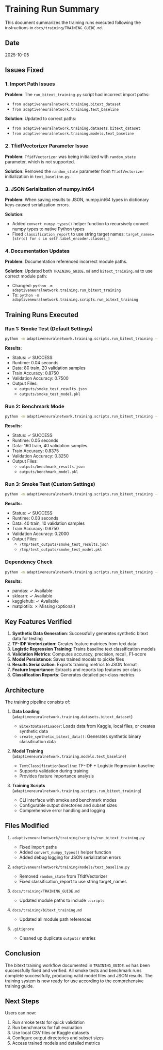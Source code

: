 # Training Run Summary

This document summarizes the training runs executed following the instructions in `docs/training/TRAINING_GUIDE.md`.

## Date
2025-10-05

## Issues Fixed

### 1. Import Path Issues
**Problem**: The `run_bitext_training.py` script had incorrect import paths:
- `from adaptiveneuralnetwork.training.bitext_dataset` 
- `from adaptiveneuralnetwork.training.text_baseline`

**Solution**: Updated to correct paths:
- `from adaptiveneuralnetwork.training.datasets.bitext_dataset`
- `from adaptiveneuralnetwork.training.models.text_baseline`

### 2. TfidfVectorizer Parameter Issue
**Problem**: `TfidfVectorizer` was being initialized with `random_state` parameter, which is not supported.

**Solution**: Removed the `random_state` parameter from `TfidfVectorizer` initialization in `text_baseline.py`.

### 3. JSON Serialization of numpy.int64
**Problem**: When saving results to JSON, numpy.int64 types in dictionary keys caused serialization errors.

**Solution**: 
- Added `convert_numpy_types()` helper function to recursively convert numpy types to native Python types
- Fixed `classification_report` to use string target names: `target_names=[str(c) for c in self.label_encoder.classes_]`

### 4. Documentation Updates
**Problem**: Documentation referenced incorrect module paths.

**Solution**: Updated both `TRAINING_GUIDE.md` and `bitext_training.md` to use correct module path:
- Changed: `python -m adaptiveneuralnetwork.training.run_bitext_training`
- To: `python -m adaptiveneuralnetwork.training.scripts.run_bitext_training`

## Training Runs Executed

### Run 1: Smoke Test (Default Settings)
```bash
python -m adaptiveneuralnetwork.training.scripts.run_bitext_training --mode smoke
```

**Results:**
- Status: ✓ SUCCESS
- Runtime: 0.04 seconds
- Data: 80 train, 20 validation samples
- Train Accuracy: 0.8750
- Validation Accuracy: 0.7500
- Output Files:
  - `outputs/smoke_test_results.json`
  - `outputs/smoke_test_model.pkl`

### Run 2: Benchmark Mode
```bash
python -m adaptiveneuralnetwork.training.scripts.run_bitext_training --mode benchmark --subset-size 200
```

**Results:**
- Status: ✓ SUCCESS
- Runtime: 0.05 seconds
- Data: 160 train, 40 validation samples
- Train Accuracy: 0.8375
- Validation Accuracy: 0.3250
- Output Files:
  - `outputs/benchmark_results.json`
  - `outputs/benchmark_model.pkl`

### Run 3: Smoke Test (Custom Settings)
```bash
python -m adaptiveneuralnetwork.training.scripts.run_bitext_training --mode smoke --subset-size 50 --output-dir /tmp/test_outputs
```

**Results:**
- Status: ✓ SUCCESS
- Runtime: 0.03 seconds
- Data: 40 train, 10 validation samples
- Train Accuracy: 0.6750
- Validation Accuracy: 0.2000
- Output Files:
  - `/tmp/test_outputs/smoke_test_results.json`
  - `/tmp/test_outputs/smoke_test_model.pkl`

### Dependency Check
```bash
python -m adaptiveneuralnetwork.training.scripts.run_bitext_training --check-deps
```

**Results:**
- pandas: ✓ Available
- sklearn: ✓ Available
- kagglehub: ✓ Available
- matplotlib: ✗ Missing (optional)

## Key Features Verified

1. **Synthetic Data Generation**: Successfully generates synthetic bitext data for testing
2. **TF-IDF Vectorization**: Creates feature matrices from text data
3. **Logistic Regression Training**: Trains baseline text classification models
4. **Validation Metrics**: Computes accuracy, precision, recall, F1-score
5. **Model Persistence**: Saves trained models to pickle files
6. **Results Serialization**: Exports training metrics to JSON format
7. **Feature Importance**: Extracts and reports top features per class
8. **Classification Reports**: Generates detailed per-class metrics

## Architecture

The training pipeline consists of:

1. **Data Loading** (`adaptiveneuralnetwork.training.datasets.bitext_dataset`)
   - `BitextDatasetLoader`: Loads data from Kaggle, local files, or creates synthetic data
   - `create_synthetic_bitext_data()`: Generates synthetic binary classification data

2. **Model Training** (`adaptiveneuralnetwork.training.models.text_baseline`)
   - `TextClassificationBaseline`: TF-IDF + Logistic Regression baseline
   - Supports validation during training
   - Provides feature importance analysis

3. **Training Scripts** (`adaptiveneuralnetwork.training.scripts.run_bitext_training`)
   - CLI interface with smoke and benchmark modes
   - Configurable output directories and subset sizes
   - Comprehensive error handling and logging

## Files Modified

1. `adaptiveneuralnetwork/training/scripts/run_bitext_training.py`
   - Fixed import paths
   - Added `convert_numpy_types()` helper function
   - Added debug logging for JSON serialization errors

2. `adaptiveneuralnetwork/training/models/text_baseline.py`
   - Removed `random_state` from TfidfVectorizer
   - Fixed classification_report to use string target_names

3. `docs/training/TRAINING_GUIDE.md`
   - Updated module paths to include `.scripts`

4. `docs/training/bitext_training.md`
   - Updated all module path references

5. `.gitignore`
   - Cleaned up duplicate `outputs/` entries

## Conclusion

The bitext training workflow documented in `TRAINING_GUIDE.md` has been successfully fixed and verified. All smoke tests and benchmark runs complete successfully, producing valid model files and JSON results. The training system is now ready for use according to the comprehensive training guide.

## Next Steps

Users can now:
1. Run smoke tests for quick validation
2. Run benchmarks for full evaluation
3. Use local CSV files or Kaggle datasets
4. Configure output directories and subset sizes
5. Access trained models and detailed metrics

